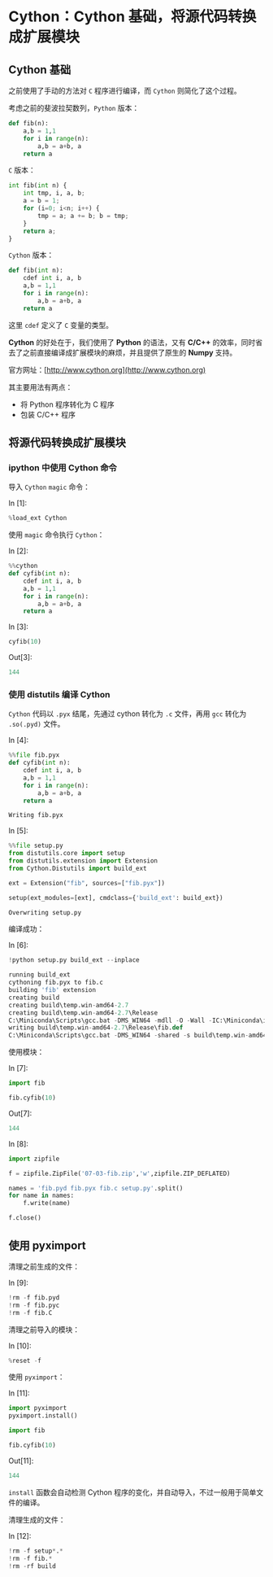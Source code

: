 # Cython：Cython 基础，将源代码转换成扩展模块

## Cython 基础

之前使用了手动的方法对 `C` 程序进行编译，而 `Cython` 则简化了这个过程。

考虑之前的斐波拉契数列，`Python` 版本：

```py
def fib(n):
    a,b = 1,1
    for i in range(n):
        a,b = a+b, a
    return a

```

`C` 版本：

```py
int fib(int n) {
    int tmp, i, a, b;
    a = b = 1;
    for (i=0; i<n; i++) {
        tmp = a; a += b; b = tmp;
    }
    return a;
}

```

`Cython` 版本：

```py
def fib(int n):
    cdef int i, a, b
    a,b = 1,1
    for i in range(n):
        a,b = a+b, a
    return a

```

这里 `cdef` 定义了 `C` 变量的类型。

**Cython** 的好处在于，我们使用了 **Python** 的语法，又有 **C/C++** 的效率，同时省去了之前直接编译成扩展模块的麻烦，并且提供了原生的 **Numpy** 支持。

官方网址：[http://www.cython.org](http://www.cython.org)

其主要用法有两点：

*   将 Python 程序转化为 C 程序
*   包装 C/C++ 程序

## 将源代码转换成扩展模块

### ipython 中使用 Cython 命令

导入 `Cython` `magic` 命令：

In [1]:

```py
%load_ext Cython

```

使用 `magic` 命令执行 `Cython`：

In [2]:

```py
%%cython
def cyfib(int n):
    cdef int i, a, b
    a,b = 1,1
    for i in range(n):
        a,b = a+b, a
    return a

```

In [3]:

```py
cyfib(10)

```

Out[3]:

```py
144
```

### 使用 distutils 编译 Cython

`Cython` 代码以 `.pyx` 结尾，先通过 cython 转化为 `.c` 文件，再用 `gcc` 转化为 `.so(.pyd)` 文件。

In [4]:

```py
%%file fib.pyx
def cyfib(int n):
    cdef int i, a, b
    a,b = 1,1
    for i in range(n):
        a,b = a+b, a
    return a

```

```py
Writing fib.pyx

```

In [5]:

```py
%%file setup.py
from distutils.core import setup
from distutils.extension import Extension
from Cython.Distutils import build_ext

ext = Extension("fib", sources=["fib.pyx"])

setup(ext_modules=[ext], cmdclass={'build_ext': build_ext})

```

```py
Overwriting setup.py

```

编译成功：

In [6]:

```py
!python setup.py build_ext --inplace

```

```py
running build_ext
cythoning fib.pyx to fib.c
building 'fib' extension
creating build
creating build\temp.win-amd64-2.7
creating build\temp.win-amd64-2.7\Release
C:\Miniconda\Scripts\gcc.bat -DMS_WIN64 -mdll -O -Wall -IC:\Miniconda\include -IC:\Miniconda\PC -c fib.c -o build\temp.win-amd64-2.7\Release\fib.o
writing build\temp.win-amd64-2.7\Release\fib.def
C:\Miniconda\Scripts\gcc.bat -DMS_WIN64 -shared -s build\temp.win-amd64-2.7\Release\fib.o build\temp.win-amd64-2.7\Release\fib.def -LC:\Miniconda\libs -LC:\Miniconda\PCbuild\amd64 -lpython27 -lmsvcr90 -o "C:\Users\Jin\Documents\Git\python-tutorial\07\. interfacing with other languages\fib.pyd"

```

使用模块：

In [7]:

```py
import fib

fib.cyfib(10)

```

Out[7]:

```py
144
```

In [8]:

```py
import zipfile

f = zipfile.ZipFile('07-03-fib.zip','w',zipfile.ZIP_DEFLATED)

names = 'fib.pyd fib.pyx fib.c setup.py'.split()
for name in names:
    f.write(name)

f.close()

```

## 使用 pyximport

清理之前生成的文件：

In [9]:

```py
!rm -f fib.pyd
!rm -f fib.pyc
!rm -f fib.C

```

清理之前导入的模块：

In [10]:

```py
%reset -f

```

使用 `pyximport`：

In [11]:

```py
import pyximport
pyximport.install()

import fib

fib.cyfib(10)

```

Out[11]:

```py
144
```

`install` 函数会自动检测 Cython 程序的变化，并自动导入，不过一般用于简单文件的编译。

清理生成的文件：

In [12]:

```py
!rm -f setup*.*
!rm -f fib.*
!rm -rf build

```